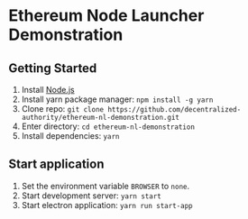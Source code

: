 # Ethereum Node Launcher Demonstration

## Getting Started
1. Install [Node.js](https://nodejs.org/en/)
2. Install yarn package manager: `npm install -g yarn`
3. Clone repo: `git clone https://github.com/decentralized-authority/ethereum-nl-demonstration.git`
4. Enter directory: `cd ethereum-nl-demonstration`
5. Install dependencies: `yarn`

## Start application
1. Set the environment variable `BROWSER` to `none`.
2. Start development server: `yarn start`
3. Start electron application: `yarn run start-app`
